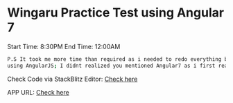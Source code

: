 # Wingaru Practice Test using Angular 7

Start Time: 8:30PM
End Time: 12:00AM

```bash
P.S It took me more time than required as i needed to redo everything because i first implemented it
using AngularJS; I didnt realized you mentioned Angular7 as i first read the instructions
```
Check Code via StackBlitz Editor: [Check here](https://stackblitz.com/edit/angular-etnuk5)

APP URL: [Check here](https://angular-etnuk5.stackblitz.io)

